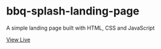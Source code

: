 # bbq-splash-landing-page
A simple landing page built with HTML, CSS and JavaScript

<a href="https://codepen.io/benidevo/full/OJbPGor" target="_blank">View Live</a>
